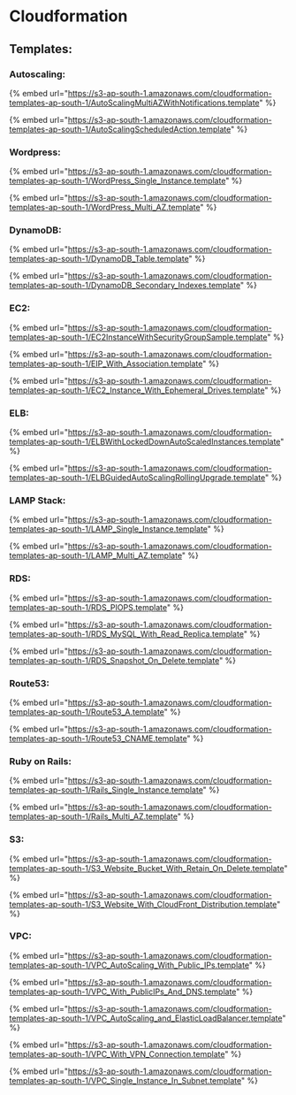 # Cloudformation

## Templates:

### Autoscaling:

{% embed url="https://s3-ap-south-1.amazonaws.com/cloudformation-templates-ap-south-1/AutoScalingMultiAZWithNotifications.template" %}

{% embed url="https://s3-ap-south-1.amazonaws.com/cloudformation-templates-ap-south-1/AutoScalingScheduledAction.template" %}

### Wordpress:

{% embed url="https://s3-ap-south-1.amazonaws.com/cloudformation-templates-ap-south-1/WordPress_Single_Instance.template" %}

{% embed url="https://s3-ap-south-1.amazonaws.com/cloudformation-templates-ap-south-1/WordPress_Multi_AZ.template" %}

### DynamoDB:

{% embed url="https://s3-ap-south-1.amazonaws.com/cloudformation-templates-ap-south-1/DynamoDB_Table.template" %}

{% embed url="https://s3-ap-south-1.amazonaws.com/cloudformation-templates-ap-south-1/DynamoDB_Secondary_Indexes.template" %}

### EC2:

{% embed url="https://s3-ap-south-1.amazonaws.com/cloudformation-templates-ap-south-1/EC2InstanceWithSecurityGroupSample.template" %}

{% embed url="https://s3-ap-south-1.amazonaws.com/cloudformation-templates-ap-south-1/EIP_With_Association.template" %}

{% embed url="https://s3-ap-south-1.amazonaws.com/cloudformation-templates-ap-south-1/EC2_Instance_With_Ephemeral_Drives.template" %}

### ELB:

{% embed url="https://s3-ap-south-1.amazonaws.com/cloudformation-templates-ap-south-1/ELBWithLockedDownAutoScaledInstances.template" %}

{% embed url="https://s3-ap-south-1.amazonaws.com/cloudformation-templates-ap-south-1/ELBGuidedAutoScalingRollingUpgrade.template" %}

### LAMP Stack:

{% embed url="https://s3-ap-south-1.amazonaws.com/cloudformation-templates-ap-south-1/LAMP_Single_Instance.template" %}

{% embed url="https://s3-ap-south-1.amazonaws.com/cloudformation-templates-ap-south-1/LAMP_Multi_AZ.template" %}

### RDS:

{% embed url="https://s3-ap-south-1.amazonaws.com/cloudformation-templates-ap-south-1/RDS_PIOPS.template" %}

{% embed url="https://s3-ap-south-1.amazonaws.com/cloudformation-templates-ap-south-1/RDS_MySQL_With_Read_Replica.template" %}

{% embed url="https://s3-ap-south-1.amazonaws.com/cloudformation-templates-ap-south-1/RDS_Snapshot_On_Delete.template" %}

### Route53:

{% embed url="https://s3-ap-south-1.amazonaws.com/cloudformation-templates-ap-south-1/Route53_A.template" %}

{% embed url="https://s3-ap-south-1.amazonaws.com/cloudformation-templates-ap-south-1/Route53_CNAME.template" %}

### Ruby on Rails:

{% embed url="https://s3-ap-south-1.amazonaws.com/cloudformation-templates-ap-south-1/Rails_Single_Instance.template" %}

{% embed url="https://s3-ap-south-1.amazonaws.com/cloudformation-templates-ap-south-1/Rails_Multi_AZ.template" %}

### S3:

{% embed url="https://s3-ap-south-1.amazonaws.com/cloudformation-templates-ap-south-1/S3_Website_Bucket_With_Retain_On_Delete.template" %}

{% embed url="https://s3-ap-south-1.amazonaws.com/cloudformation-templates-ap-south-1/S3_Website_With_CloudFront_Distribution.template" %}

### VPC:

{% embed url="https://s3-ap-south-1.amazonaws.com/cloudformation-templates-ap-south-1/VPC_AutoScaling_With_Public_IPs.template" %}

{% embed url="https://s3-ap-south-1.amazonaws.com/cloudformation-templates-ap-south-1/VPC_With_PublicIPs_And_DNS.template" %}

{% embed url="https://s3-ap-south-1.amazonaws.com/cloudformation-templates-ap-south-1/VPC_AutoScaling_and_ElasticLoadBalancer.template" %}

{% embed url="https://s3-ap-south-1.amazonaws.com/cloudformation-templates-ap-south-1/VPC_With_VPN_Connection.template" %}

{% embed url="https://s3-ap-south-1.amazonaws.com/cloudformation-templates-ap-south-1/VPC_Single_Instance_In_Subnet.template" %}

